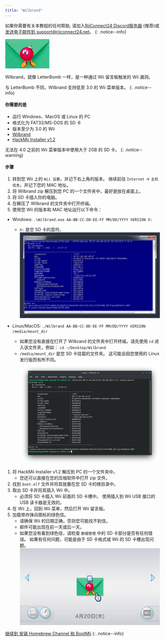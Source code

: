 ```yaml
---
title: "Wilbrand"
---
```


如果你需要有关本教程的任何帮助, 请加入[RiiConnect24 Discord服务器](https://discord.gg/rc24) (推荐)或 [发送电子邮件到 support@riiconnect24.net](mailto:support@riiconnect24.net)。
{: .notice--info}

![Wilbrand](/images/wilbrand/icon.png)

Wilbrand，就像 LetterBomb 一样，是一种通过 Wii 留言板触发的 Wii 漏洞。

与 LetterBomb 不同，Wilbrand 支持低至 3.0 的 Wii 菜单版本。
{: .notice--info}

#### 你需要的是

- 运行 Windows、MacOS 或 Linux 的 PC
- 格式化为 FAT32/MS-DOS 的 SD 卡
- 版本至少为 3.0 的 Wii
- [Wilbrand](https://static.wiidatabase.de/Wilbrand.zip)
- [HackMii Installer v1.2](https://bootmii.org/download/)

无法在 4.0 之前的 Wii 菜单版本中使用大于 2GB 的 SD 卡。
{: .notice--warning}

#### 步骤

1.  转到您 Wii 上的 `Wii 设置`，并记下右上角的版本。 继续前往 `Internet` -> `主机信息`，并记下您的 MAC 地址。
1.  将 Wilbrand zip 解压到您 PC 的一个文件夹中，最好是放在桌面上。
1.  将 SD 卡插入你的电脑。
1.  在解压了 Wilbrand 的文件夹中打开终端。
1.  使用您 Wii 的版本和 MAC 地址运行以下命令：

- Windows: `.\Wilbrand.exe AA-BB-CC-DD-EE-FF MM/DD/YYYY VERSION X:`

  - `X:` 是您 SD 卡的盘符。 ![在 Windows 上运行 Wilbrand](/images/wilbrand/windows.png)

- Linux/MacOS: `./Wilbrand AA-BB-CC-DD-EE-FF MM/DD/YYYY VERSION /media/mount_dir`
  - 如果您没有直接在打开了 Wilbrand 的文件夹中打开终端，请先使用 `cd` 进入该文件夹，例如： `cd ~/Desktop/Wilbrand`
  - `/media/mount_dir` 是您 SD 卡挂载的文件夹。 这可能会因您使用的 Linux 发行版而有所不同。 ![在 Linux 上运行 Wilbrand](/images/wilbrand/linux.png)

1.  将 HackMii Installer v1.2 解压到 PC 的一个文件夹中。
    - 您还可以直接在您的压缩软件中打开 zip 文件。
1.  找到 `boot.elf` 文件并将其放置在您 SD 卡的根目录中。
1.  取出 SD 卡并将其插入 Wii 中。
    - 必须将 SD 卡插入 Wii 前面的 SD 卡槽中。 使用插入到 Wii USB 接口的 USB 读卡器是无效的。
1.  在 Wii 上，回到 Wii 菜单，然后打开 Wii 留言板。
1.  加载带炸弹兵图标的绿色信。
    - 请确保 Wii 的日期正确，否则您可能找不到信。
    - 邮件可能出现在前一天或后一天。
    - 如果您没有看到绿色信，请检查 `数据管理` 中的 SD 卡部分是否有任何错误。 如果有任何问题，可能是由于 SD 卡格式或 Wii 的 SD 卡槽出现问题。 ![Wilbrand in its natural habitat](/images/wilbrand/msgboard.png)

[继续到 安装 Homebrew Channel 和 BootMii](hbc)
{: .notice--info}
